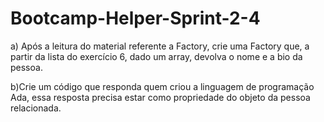 # Bootcamp-Helper-Sprint-2-4

a) Após a leitura do material referente a Factory, crie uma Factory que, a partir da lista do exercício 6, dado um array, devolva o nome e a bio da pessoa.

b)Crie um código que responda quem criou a linguagem de programação Ada, essa resposta precisa estar como propriedade do objeto da pessoa relacionada. 
